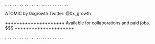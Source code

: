 .  .  .  .  .  .  .  .  .  .  .  .  .  .  .  ..  .  .  .  .  .  .  .  .  .  .  

ATOMIC by 0xgrowth
Twitter: @0x_growth


+++++++++++++++++++++
Available for collaborations and paid jobs. $$$
+++++++++++++++++++++

 .  .  .  .      .  .  .  .  .  .  .  .  .  .  ..  .  .  .  .  .  .  .  .  .    
